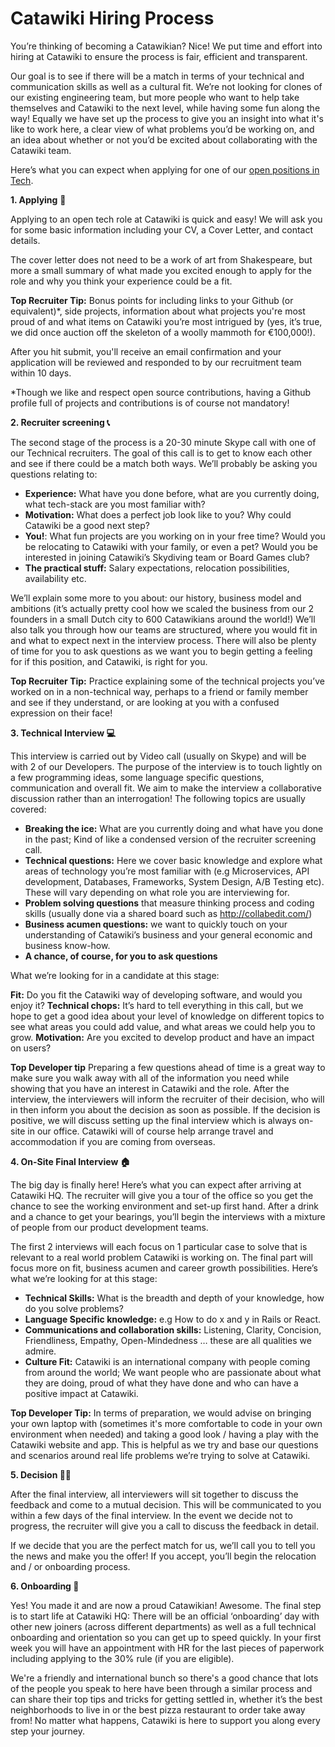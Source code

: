 # Catawiki Hiring Process

You’re thinking of becoming a Catawikian? Nice! We put time and effort into hiring at Catawiki to ensure the process is fair, efficient and transparent. 

Our goal is to see if there will be a match in terms of your technical and communication skills as well as a cultural fit. We’re not looking for clones of our existing engineering team, but more people who want to help take themselves and Catawiki to the next level, while having some fun along the way! Equally we have set up the process to give you an insight into what it's like to work here, a clear view of what problems you’d be working on, and an idea about whether or not you’d be excited about collaborating with the Catawiki team.

Here’s what you can expect when applying for one of our [open positions in Tech](https://www.catawiki.com/jobs/all#filter-division:development).

**1. Applying**  📝

Applying to an open tech role at Catawiki is quick and easy! We will ask you for some basic information including your CV, a Cover Letter, and contact details.

The cover letter does not need to be a work of art from Shakespeare, but more a small summary of what made you excited enough to apply for the role and why you think your experience could be a fit. 

**Top Recruiter Tip:** Bonus points for including links to your Github (or equivalent)*, side projects, information about what projects you're most proud of and what items on Catawiki you’re most intrigued by (yes, it’s true, we did once auction off the skeleton of a woolly mammoth for €100,000!).

After you hit submit, you'll receive an email confirmation and your application will be reviewed and responded to by our recruitment team within 10 days.

*Though we like and respect open source contributions, having a Github profile full of projects and contributions is of course not mandatory!

**2. Recruiter screening 📞**

The second stage of the process is a 20-30 minute Skype call with one of our Technical recruiters. The goal of this call is to get to know each other and see if there could be a match both ways. We’ll probably be asking you questions relating to:

- **Experience:** What have you done before, what are you currently doing, what tech-stack are you most familiar with?
- **Motivation:** What does a perfect job look like to you? Why could Catawiki be a good next step?
- **You!**: What fun projects are you working on in your free time? Would you be relocating to Catawiki with your family, or even a pet? Would you be interested in joining Catawiki’s Skydiving team or Board Games club? 
- **The practical stuff:** Salary expectations, relocation possibilities, availability etc.

We’ll explain some more to you about: our history, business model and ambitions (it’s actually pretty cool how we scaled the business from our 2 founders in a small Dutch city to 600 Catawikians around the world!) We’ll also talk you through how our teams are structured, where you would fit in and what to expect next in the interview process. There will also be plenty of time for you to ask questions as we want you to begin getting a feeling for if this position, and Catawiki, is right for you.

**Top Recruiter Tip:** Practice explaining some of the technical projects you’ve worked on in a non-technical way, perhaps to a friend or family member and see if they understand, or are looking at you with a confused expression on their face! 


**3. Technical Interview 💻**

This interview is carried out by Video call (usually on Skype) and will be with 2 of our Developers. The purpose of the interview is to touch lightly on a few programming ideas, some language specific questions, communication and overall fit. We aim to make the interview a collaborative discussion rather than an interrogation! The following topics are usually covered:

- **Breaking the ice:** What are you currently doing and what have you done in the past; Kind of like a condensed version of the recruiter screening call. 
- **Technical questions:** Here we cover basic knowledge and explore what areas of technology you’re most familiar with (e.g Microservices, API development, Databases, Frameworks, System Design, A/B Testing etc). These will vary depending on what role you are interviewing for.
- **Problem solving questions** that measure thinking process and coding skills (usually done via a shared board such as http://collabedit.com/)
- **Business acumen questions:** we want to quickly touch on your understanding of Catawiki’s business and your general economic and business know-how.
- **A chance, of course, for you to ask questions** 

What we’re looking for in a candidate at this stage:

**Fit:** Do you fit the Catawiki way of developing software, and would you enjoy it? 
**Technical chops:** It’s hard to tell everything in this call, but we hope to get a good idea about your level of knowledge on different topics to see what areas you could add value, and what areas we could help you to grow.
**Motivation:** Are you excited to develop product and have an impact on users? 

**Top Developer tip**
Preparing a few questions ahead of time is a great way to make sure you walk away with all of the information you need while showing that you have an interest in Catawiki and the role.
After the interview, the interviewers will inform the recruiter of their decision, who will in then inform you about the decision as soon as possible. If the decision is positive, we will discuss setting up the final interview which is always on-site in our office. Catawiki will of course help arrange travel and accommodation if you are coming from overseas. 

**4. On-Site Final Interview 🏠**

The big day is finally here! Here’s what you can expect after arriving at Catawiki HQ. The recruiter will give you a tour of the office so you get the chance to see the working environment and set-up first hand. After a drink and a chance to get your bearings, you’ll begin the interviews with a mixture of people from our product development teams.

The first 2 interviews will each focus on 1 particular case to solve that is relevant to a real world problem Catawiki is working on. The final part will focus more on fit, business acumen and career growth possibilities. Here’s what we’re looking for at this stage:

- **Technical Skills:** What is the breadth and depth of your knowledge, how do you solve problems?
- **Language Specific knowledge:** e.g How to do x and y in Rails or React.
- **Communications and collaboration skills:** Listening, Clarity, Concision, Friendliness, Empathy, Open-Mindedness … these are all qualities we admire. 
- **Culture Fit:** Catawiki is an international company with people coming from around the world; We want people who are passionate about what they are doing, proud of what they have done and who can have a positive impact at Catawiki. 

**Top Developer Tip:**
In terms of preparation, we would advise on bringing your own laptop with (sometimes it's more comfortable to code in your own environment when needed) and taking a good look / having a play with the Catawiki website and app. This is helpful as we try and base our questions and scenarios around real life problems we’re trying to solve at Catawiki.


**5. Decision 👩‍⚖️**

After the final interview, all interviewers will sit together to discuss the feedback and come to a mutual decision. This will be communicated to you within a few days of the final interview. In the event we decide not to progress, the recruiter will give you a call to discuss the feedback in detail.

If we decide that you are the perfect match for us, we’ll call you to tell you the news and make you the offer! If you accept, you’ll begin the relocation and / or onboarding process. 


**6. Onboarding 👋**

Yes! You made it and are now a proud Catawikian! Awesome. The final step is to start life at Catawiki HQ: There will be an official ‘onboarding’ day with other new joiners (across different departments) as well as a full technical onboarding and orientation so you can get up to speed quickly. In your first week you will have an appointment with HR for the last pieces of paperwork including applying to the 30% rule (if you are eligible). 

We're a friendly and international bunch so there's a good chance that lots of the people you speak to here have been through a similar process and can share their top tips and tricks for getting settled in, whether it’s the best neighborhoods to live in or the best pizza restaurant to order take away from! No matter what happens, Catawiki is here to support you along every step your journey.








